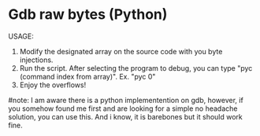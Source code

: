 # Gdb raw bytes (Python)
USAGE:

1. Modify the designated array on the source code with you byte injections.
2. Run the script. After selecting the program to debug, you can type "pyc (command index from array)". Ex. "pyc 0"
3. Enjoy the overflows!

#note: I am aware there is a python implementention on gdb, however, if you somehow found me first and are looking for a simple no headache solution, you can use this.
And i know, it is barebones but it should work fine.
        
